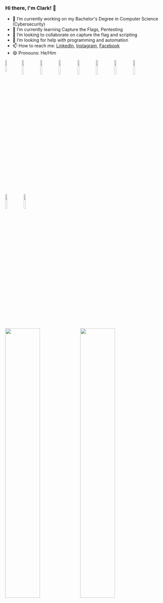 ### Hi there, I'm Clark! 👋
- 🔭 I’m currently working on my Bachelor's Degree in Computer Science (Cybersecurity)
- 🌱 I’m currently learning Capture the Flags, Pentesting
- 👯 I’m looking to collaborate on capture the flag and scripting
- 🤔 I’m looking for help with programming and automation
- 📫 How to reach me: [LinkedIn](https://www.linkedin.com/in/clark-pagutaisidro-8b42b61a2/), [Instagram](https://www.instagram.com/clark.klein/), [Facebook](https://www.facebook.com/clark.pagutaisidro.9/)
- 😄 Pronouns: He/Him

<div align='bottom'>
<img align='left' width="10%" src="https://img.shields.io/badge/azure-%230072C6.svg?style=for-the-badge&logo=microsoftazure&logoColor=white" />
<img align='left' width="11%" src="https://img.shields.io/badge/python-3670A0?style=for-the-badge&logo=python&logoColor=ffdd54" />
<img width="11%" src="https://img.shields.io/badge/shell_script-%23121011.svg?style=for-the-badge&logo=gnu-bash&logoColor=white" />
<img width="11%" src="https://img.shields.io/badge/Microsoft-0078D4?style=for-the-badge&logo=microsoft&logoColor=white" />
<img width="11%" src="https://img.shields.io/badge/Kali-268BEE?style=for-the-badge&logo=kalilinux&logoColor=white" />
<img width="11%" src="https://img.shields.io/badge/Linux-FCC624?style=for-the-badge&logo=linux&logoColor=black" />
<img width="11%" src="https://img.shields.io/badge/Ubuntu-E95420?style=for-the-badge&logo=ubuntu&logoColor=white" />
<img width="11%" src="https://img.shields.io/badge/Windows-0078D6?style=for-the-badge&logo=windows&logoColor=white" />
<img width="11%" src="https://img.shields.io/badge/Postman-FF6C37?style=for-the-badge&logo=postman&logoColor=white" />
<img width="11%" src="https://img.shields.io/badge/Postman-FF6C37?style=for-the-badge&logo=postman&logoColor=white" />
</div>

<div align='top'>
<img align='left' width="47%" src="https://github-readme-stats.vercel.app/api?username=hideinmyskill&show_icons=true&theme=radical" />
<img align='left' width="47%" src="https://github-readme-stats.vercel.app/api/top-langs/?username=hideinmyskill&layout=compact" />
</div>

